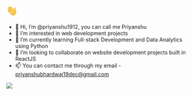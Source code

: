 ### <Hello World/> <img src="https://github.com/ABSphreak/ABSphreak/blob/master/gifs/Hi.gif" width="30px">

- 👋 Hi, I’m @priyanshu1912, you can call me Priyanshu
- 👀 I’m interested in web development projects
- 🌱 I’m currently learning Full-stack Development and Data Analytics using Python
- 💞️ I’m looking to collaborate on website development projects built in ReactJS
- 📫 You can contact me through my email - priyanshubhardwaj19dec@gmail.com

<img src="https://github-readme-stats.vercel.app/api?username=priyanshu1912&&show_icons=true&title_color=ffffff&icon_color=bb2acf&text_color=daf7dc&bg_color=151515"/>
